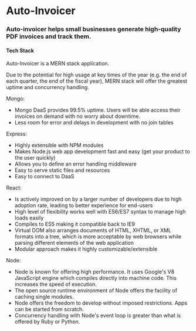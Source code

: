 # Auto-Invoicer

### Auto-invoicer helps small businesses generate high-quality PDF invoices and track them.

#### Tech Stack

Auto-Invoicer is a MERN stack application. <br>

Due to the potential for high usage at key times of the year (e.g. the end of each quarter, the end of the fiscal year), MERN stack will offer the greatest uptime and concurrency handling. <br>

Mongo:
* Mongo DaaS provides 99.5% uptime. Users will be able access their invoices on demand with no worry about downtime. <br>
* Less room for error and delays in development with no join tables

Express:
* Highly extensible with NPM modules <br>
* Makes Node.js web app development fast and easy (get your product to the user quickly) <br>
* Allows you to define an error handling middleware <br>
* Easy to serve static files and resources <br>
* Easy to connect to DaaS

React: <br>
* Is actively improved on by a larger number of developers due to high adoption rate, leading to better experience for end-users <br>
* High level of flexibility works well with ES6/ES7 syntax to manage high loads easily <br>
* Compiles to ES5 making it compatible back to IE9 <br>
* Virtual DOM also arranges documents of HTML, XHTML, or XML formats into a tree, which is more acceptable by web browsers while parsing different elements of the web application <br>
* Modular approach makes it highly customizable/extensible 

Node: <br>
* Node is known for offering high performance. It uses Google's V8 JavaScript engine which compiles directly into machine code. This increases the speed of execution. <br>
* The open source runtime environment of Node offers the facility of caching single modules. <br>
* Node offers the freedom to develop without imposed restrictions. Apps can be started from scratch. <br>
* Concurrency handling with Node's event loop is greater than what is offered by Ruby or Python. <br>